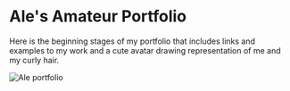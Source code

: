 # Ale's Amateur Portfolio

Here is the beginning stages of my portfolio that includes links and examples to my work and a cute avatar drawing representation of me and my curly hair. 

<img src="https://github.com/alebarrero/Ale-s-cute-portfolio/blob/main/Screenshot%202023-02-27%20at%202.31.25%20PM.png?raw=true" alt="Ale portfolio">
